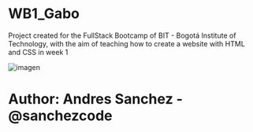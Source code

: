 # WB1_Gabo
 Project created for the FullStack Bootcamp of BIT - Bogotá Institute of Technology, with the aim of teaching how to create a website with HTML and CSS in week 1
 
 ![imagen](https://user-images.githubusercontent.com/54609399/135669069-6211dbd7-fc2a-4978-b8e5-c115293e5352.png)
 
# Author: Andres Sanchez - @sanchezcode
